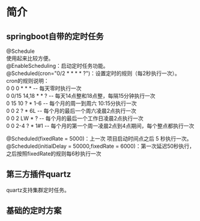 # 简介

## springboot自带的定时任务
@Schedule <br>
使用起来比较方便。<br>
@EnableScheduling：启动定时任务功能。<br>
@Scheduled(cron="0/2 * * * * ?")：设置定时的规则（每2秒执行一次）。<br>
cron的规则说明：<br>
0 0 0 * * *         -- 每天零时执行一次<br>
0 0/15 14,18 * * ?  -- 每天14点整和18点整，每隔15分钟执行一次<br>
0 15 10 ? * 1-6     -- 每个月的周一到周六 10:15分执行一次<br>
0 0 2 ? * 6L        -- 每个月的最后一个周六凌晨2点执行一次<br>
0 0 2 LW * ?        -- 每个月的最后一个工作日凌晨2点执行一次<br>
0 0 2-4 ? * 1#1     -- 每个月的第一个周一凌晨2点到4点期间，每个整点都执行一次<br>

@Scheduled(fixedRate = 5000)：上一次 项目启动时间点之后 5 秒执行一次。<br>
@Scheduled(initialDelay = 50000,fixedRate = 6000)：第一次延迟50秒执行，之后按照fixedRate的规则每6秒执行一次<br>

## 第三方插件quartz
quartz支持集群定时任务。


## 基础的定时方案

